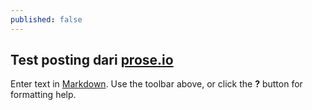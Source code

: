 ```yaml
---
published: false
---
```


## Test posting dari [prose.io](http://prose.io)

Enter text in [Markdown](http://daringfireball.net/projects/markdown/). Use the toolbar above, or click the **?** button for formatting help.